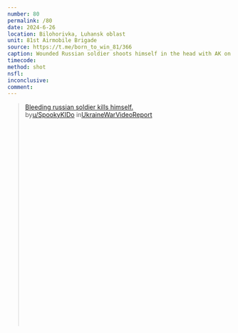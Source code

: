```yaml
---
number: 80
permalink: /80
date: 2024-6-26
location: Bilohorivka, Luhansk oblast
unit: 81st Airmobile Brigade
source: https://t.me/born_to_win_81/366
caption: Wounded Russian soldier shoots himself in the head with AK on full auto
timecode: 
method: shot
nsfl: 
inconclusive: 
comment: 
---
```

<blockquote class="reddit-embed-bq" style="height:500px" data-embed-height="740"><a href="https://www.reddit.com/r/UkraineWarVideoReport/comments/1dozpic/bleeding_russian_soldier_kills_himself/">Bleeding russian soldier kills himself.</a><br> by<a href="https://www.reddit.com/user/SpookyKIDo/">u/SpookyKIDo</a> in<a href="https://www.reddit.com/r/UkraineWarVideoReport/">UkraineWarVideoReport</a></blockquote><script async="" src="https://embed.reddit.com/widgets.js" charset="UTF-8"></script>